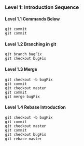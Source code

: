### Level 1: Introduction Sequence

####  Level 1.1 Commands Below
```
git commit
git commit
```

####  Level 1.2 Branching in git
```
git branch bugFix
git checkout bugFix
```

####  Level 1.3 Merge
```
git checkout -b bugFix
git commit
git checkout master
git commit
git merge bugFix
```

####  Level 1.4 Rebase Introduction
```
git checkout -b bugFix
git commit
git checkout master
git commit
git checkout bugFix
git rebase master
```
